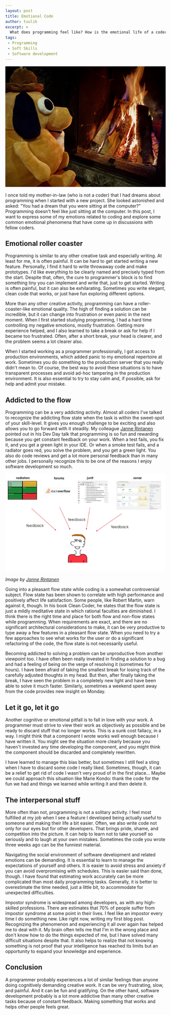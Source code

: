 ```yaml
---
layout: post
title: Emotional Code
author: tuulik
excerpt: >
  What does programming feel like? How is the emotional life of a coder? Let's talk about our feelings.
tags:
 - Programming
 - Soft Skills
 - Software development
---
```


![This is fine](/img/emotional-code/this-is-fine.jpeg)

I once told my mother-in-law (who is not a coder) that I had dreams about programming when I started with a new project. She looked astonished and asked: "You had a dream that you were sitting at the computer?" Programming doesn't feel like just sitting at the computer. In this post, I want to express some of my emotions related to coding and explore some common emotional phenomena that have come up in discussions with fellow coders.

## Emotional roller coaster

Programming is similar to any other creative task and especially writing. At least for me, it is often painful. It can be hard to get started writing a new feature. Personally, I find it hard to write throwaway code and make prototypes. I'd like everything to be clearly named and precisely typed from the start. Despite that, often, the cure to programmer's block is to find something tiny you can implement and write that, just to get started. Writing is often painful, but it can also be exhilarating. Sometimes you write elegant, clean code that works, or just have fun exploring different options.

More than any other creative activity, programming can have a roller-coaster-like emotional quality. The high of finding a solution can be incredible, but it can change into frustration or even panic in the next moment. When I first started studying programming, I had a hard time controlling my negative emotions, mostly frustration. Getting more experience helped, and I also learned to take a break or ask for help if I became too frustrated. Often, after a short break, your head is clearer, and the problem seems a lot clearer also. 

When I started working as a programmer professionally, I got access to production environments, which added panic to my emotional repertoire at work. Sometimes you do something to the production server that you really didn't mean to. Of course, the best way to avoid these situations is to have transparent processes and avoid ad-hoc tampering in the production environment. It is also essential to try to stay calm and, if possible, ask for help and admit your mistake.

## Addicted to the flow

Programming can be a very addicting activity. Almost all coders I've talked to recognize the addicting flow state when the task is within the sweet-spot of your skill-level. It gives you enough challenge to be exciting and also allows you to go forward with it steadily. My colleague [Janne Rintanen](https://twitter.com/JRintanen) pointed out in his Dev Day talk that programming is so fun and rewarding because you get constant feedback on your work. When a test fails, you fix it, and you get a green light in your IDE. Or when a smoke test fails, and a radiator goes red, you solve the problem, and you get a green light. You also do code reviews and get a lot more personal feedback than in many other jobs. I personally recognize this to be one of the reasons I enjoy software development so much.

![Developer gets constant feedback](/img/emotional-code/constant-feedback.png)

*Image by [Janne Rintanen](https://twitter.com/JRintanen)*

Going into a pleasant flow state while coding is a somewhat controversial subject. Flow state has been shown to correlate with high performance and positively affect life satisfaction. Some people, like Robert Martin, warn against it, though. In his book Clean Coder, he states that the flow state is just a mildly meditative state in which rational faculties are diminished. I think there is the right time and place for both flow and non-flow states while programming. When requirements are exact, and there are no significant architectural considerations to make, it can be very productive to type away a few features in a pleasant flow state. When you need to try a few approaches to see what works for the user or do a significant refactoring of the code, the flow state is not necessarily useful.

Becoming addicted to solving a problem can be unproductive from another viewpoint too. I have often been really invested in finding a solution to a bug and had a feeling of being on the verge of resolving it (sometimes for hours). I have been afraid of taking the smallest break for losing track of the carefully adjusted thoughts in my head. But then, after finally taking the break, I have seen the problem in a completely new light and have been able to solve it much faster. Similarly, sometimes a weekend spent away from the code provides new insight on Monday.

## Let it go, let it go

Another cognitive or emotional pitfall is to fall in love with your work. A programmer must strive to view their work as objectively as possible and be ready to discard stuff that no longer works. This is a sunk cost fallacy, in a way. I might think that a component I wrote works well enough because I have written it. You might see the situation more clearly because you haven't invested any time developing the component, and you might think the component should be discarded and completely rewritten. 

I have learned to manage this bias better, but sometimes I still feel a sting when I have to discard some code I really liked. Sometimes, though, it can be a relief to get rid of code I wasn't very proud of in the first place… Maybe we could approach this situation like Marie Kondo: thank the code for the fun we had and things we learned while writing it and then delete it.

## The interpersonal stuff

More often than not, programming is not a solitary activity. I feel most fulfilled at my job when I see a feature I developed being actually useful to someone and making their life a bit easier. Often, we also write code not only for our eyes but for other developers. That brings pride, shame, and competition into the picture. It can help to learn not to take yourself so seriously and to laugh at your own mistakes. Sometimes the code you wrote three weeks ago can be the funniest material.

Navigating the social environment of software development and related emotions can be demanding. It is essential to learn to manage the expectations of yourself and others. It is easier to avoid stress and anxiety if you can avoid overpromising with schedules. This is easier said than done, though. I have found that estimating work accurately can be more complicated than most daily programming tasks. Generally, it is better to overestimate the time needed, just a little bit, to accommodate for unexpected difficulties.

Impostor syndrome is widespread among developers, as with any high-skilled professions. There are estimates that 70% of people suffer from impostor syndrome at some point in their lives. I feel like an impostor every time I do something new. Like right now, writing my first blog post. Recognizing the phenomenon and experiencing it all over again has helped me to deal with it. My brain often tells me that I'm in the wrong place and don't know how to do the things expected of me, but I have solved many difficult situations despite that. It also helps to realize that not knowing something is not proof that your intelligence has reached its limits but an opportunity to expand your knowledge and experience.

## Conclusion

A programmer probably experiences a lot of similar feelings than anyone doing cognitively demanding creative work. It can be very frustrating, slow, and painful. And it can be fun and gratifying. On the other hand, software development probably is a lot more addictive than many other creative tasks because of constant feedback. Making something that works and helps other people feels great.
